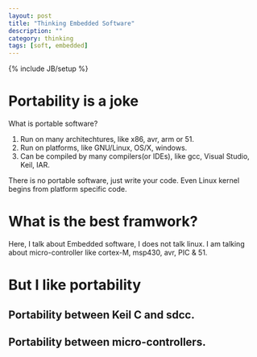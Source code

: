 ```yaml
---
layout: post
title: "Thinking Embedded Software"
description: ""
category: thinking
tags: [soft, embedded]
---
```

{% include JB/setup %}

# Portability is a joke

What is portable software?

1. Run on many architechtures, like x86, avr, arm or 51.
2. Run on platforms, like GNU/Linux, OS/X, windows.
3. Can be compiled by many compilers(or IDEs), like gcc, Visual Studio, Keil, IAR.

There is no portable software, just write your code. Even Linux kernel begins from platform specific code.

# What is the best framwork?

Here, I talk about Embedded software, I does not talk linux. I am talking about micro-controller like cortex-M, msp430, avr, PIC & 51.

# But I like portability

## Portability between Keil C and sdcc.

## Portability between micro-controllers.





